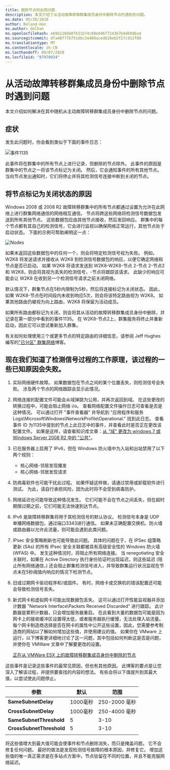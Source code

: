 ```yaml
---
title: 删除节点时出现问题
description: 本文介绍了从活动故障转移群集成员身份中删除节点时遇到的问题。
ms.date: 05/28/2020
author: Deland-Han
ms.author: delhan
ms.openlocfilehash: e69b110db8f631b74c89e046f724367b4d60dbad
ms.sourcegitcommit: dfa48f77b751dbc34409aced628eb2f17c912f08
ms.translationtype: MT
ms.contentlocale: zh-CN
ms.lasthandoff: 08/07/2020
ms.locfileid: "87970034"
---
```

# <a name="having-a-problem-with-nodes-being-removed-from-active-failover-cluster-membership"></a>从活动故障转移群集成员身份中删除节点时遇到问题

本文介绍如何解决在其中随机从主动故障转移群集成员身份中删除节点的问题。

## <a name="symptoms"></a>症状

发生此问题时，你会看到类似于下面的事件日志：

![事件1135](media/problem-nodes-failover-cluster/1135-1.png)

此事件将在群集中的所有节点上进行记录，但删除的节点除外。 此事件的原因是群集中的节点之一将该节点标记为关闭。 然后，它会通知事件的所有其他节点。 当向节点发出通知时，它们将停止并将其检测信号连接中断到关闭的节点。

## <a name="what-caused-the-node-to-be-marked-down"></a>将节点标记为关闭状态的原因

Windows 2008 或 2008 R2 故障转移群集中的所有节点都通过设置为允许在此网络上进行群集网络通信的网络相互通信。 节点将跨这些网络将检测信号数据包发送到所有其他节点。 这些数据包应由其他节点接收，然后发回响应。 群集中的每个节点都有其自己的检测信号，它会进行监视以确保网络正常运行，其他节点处于启动状态。 下面的示例可帮助阐明这一点：

![Nodes](media/problem-nodes-failover-cluster/Node2.png)

如果未返回这些数据包中的任何一个，则会将特定检测信号视为失败。 例如，W2K8 将发送请求并接收从 W2K8 到检测信号数据包的响应，以便它确定网络和节点是否已启动。  如果 W2K8 将请求发送到 W2K8-W2K8-节点 2-节点 2-节点2和 W2K8，则会将其视为丢失的检测信号，-节点将跟踪该请求。  此缺少的响应可能会让 W2K8 在收到另一个检测信号请求之前关闭网络。

默认情况下，群集节点在5秒内限制为5秒，然后将连接标记为关闭状态。 因此，如果 W2K8-节点在时间段内未收到响应5次，则会将该特定路由视为 W2K8。 如果其他路由仍被视为向上路由，W2K8 将保留为活动成员。

如果所有路由都标记为关闭，则会将其从活动的故障转移群集成员身份中删除，并记录在第一部分中看到的事件1135。 在 W2K8-节点2上，群集服务将终止并重新启动，因此它可以尝试重新加入群集。

有关如何处理使用三个或更多节点的特定路由的详细信息，请参阅 Jeff Hughes 编写的["已分区" 群集网络](/archive/blogs/askcore/partitioned-cluster-networks)博客。

## <a name="now-that-we-know-how-the-heartbeat-process-works-what-are-some-of-the-known-causes-for-the-process-to-fail"></a>现在我们知道了检测信号过程的工作原理，该过程的一些已知原因会失败。

1. 实际网络硬件故障。 如果数据包在节点之间的某个位置丢失，则检测信号会失败。 涉及两个节点的网络跟踪会显示此情况。

2. 网络连接的配置文件可能会从域弹跳为公用，并再次返回到域。 在这些更改的转换过程中，可能会阻止网络 i/o。 查看网络配置文件操作日志可查看是否是这种情况。 可以通过打开 "事件查看器" 并导航到 "应用程序和服务 Logs\Microsoft\Windows\NetworkProfile\Operational." 找到此日志。 查看事件 ID 为1135中提到的节点上此日志中的事件，并查看此时是否正在更改该配置文件。 如果是这样，请查看知识库文章：[从 "域" 更改为 windows 7 或 Windows Server 2008 R2 中的 "公共"](https://support.microsoft.com/help/2524478/the-network-location-profile-changes-from-domain-to-public-in-windows)。

3. 已在服务器上启用了 IPv6，但在 Windows 防火墙中为入站和出站禁用了以下两个规则：

    - 核心网络-邻居发现播发
    - 核心网络-邻居发现请求

4. 防病毒软件也可能干扰此过程。 如果怀疑这样做，请通过禁用或卸载软件进行测试。 为此，请自行承担风险，因为此时将不会受到病毒防护。

5. 网络延迟也可能导致这种情况发生。 它们可能不会在节点之间丢失，但在超时期限过期之前，它们可能无法快速到达节点。

6. IPv6 是故障转移群集将用于其检测信号的默认协议。 检测信号本身是 UDP 单播网络数据包，通过端口3343进行通信。 如果未正确配置交换机、防火墙或路由器以允许此流量，则可能会遇到此类问题。

7. IPsec 安全策略刷新也可能导致此问题。 具体的问题在于，在 IPSec 组策略更新 (SAs) 的所有 IPsec 安全关联都被具有高级安全性的 Windows 防火墙 (WFAS) 中。 发生这种情况时，将阻止所有网络连接。 当 renegotiating 安全关联时，如果在 Active Directory 执行身份验证时出现延迟，则这些延迟 (阻止所有网络通信，) 还会阻止群集检测信号进入，并导致群集运行状况监视在节点未在5秒阈值内响应的情况下检测节点。

8. 旧或过期网卡驱动程序和/或固件。  有时，网络卡或交换机的错误配置还可能会导致检测信号丢失。

9. 新式网卡和虚拟网卡可能出现数据包丢失。  这可以通过打开性能监视器并添加计数器 "Network Interface\Packets Received Discarded" 进行跟踪。  此计数器是累积计数器，只会增加服务器重启。  在此看到大量的数据包可能是因为网卡上的接收缓冲区设置得太低，或者服务器执行缓慢，无法处理入站流量。  每个网卡制造商选择是否在网卡的属性中公开这些设置，因此，您需要参考制造商的网站以了解如何增加这些值，并使用建议的值。  如果你在 VMware 上运行，以下博客更详细地讨论了这一问题，其中包括如何判断这是否是问题，并使你在 VMWare 文章中了解要更改的设置。

    [正在从 VMWare ESX 上的故障转移群集成员身份中删除的节点](/archive/blogs/askcore/nodes-being-removed-from-failover-cluster-membership-on-vmware-esx)

这些事件是记录这些事件的最常见原因，但也有其他原因。 此博客的要点是让您深入了解该过程，并提供要查找的内容的想法。 有些会将以下值提升到其最大值，以尝试使此问题停止。

|参数|默认|范围|
|---|---|---|
|**SameSubnetDelay**|1000毫秒|250-2000 毫秒|
|**CrossSubnetDelay**|1000毫秒|250-4000 毫秒|
|**SameSubnetThreshold**|5|3-10|
|**CrossSubnetThreshold**|5|3-10|
||||

将这些值增大到最大值可能会使事件和节点删除消失，而只是掩盖问题。 它不会修复任何问题。 最好的做法是发现检测信号故障的根本原因，并修复它。 增加这些值的唯一真正需求是在多站点方案中，节点驻留在不同的位置，并且不能克服网络延迟。
